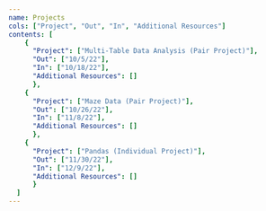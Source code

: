 ```yaml
---
name: Projects
cols: ["Project", "Out", "In", "Additional Resources"]
contents: [
    {
      "Project": ["Multi-Table Data Analysis (Pair Project)"],
      "Out": ["10/5/22"],
      "In": ["10/18/22"],
      "Additional Resources": []
      },
    {
      "Project": ["Maze Data (Pair Project)"],
      "Out": ["10/26/22"],
      "In": ["11/8/22"],
      "Additional Resources": []
      },
    {
      "Project": ["Pandas (Individual Project)"],
      "Out": ["11/30/22"],
      "In": ["12/9/22"],
      "Additional Resources": []
      }
  ]
---
```


